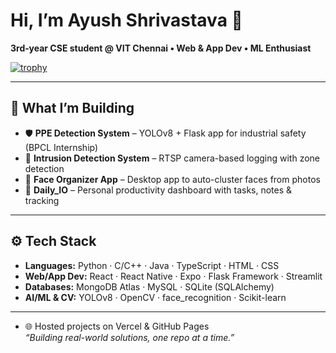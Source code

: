 # Hi, I’m **Ayush Shrivastava** 👋  
**3rd‑year CSE student @ VIT Chennai • Web & App Dev • ML Enthusiast**  

[![trophy](https://github-profile-trophy.vercel.app/?username=Ayush021-Dev&theme=onedark)](https://github.com/ryo-ma/github-profile-trophy)

---

## 🔭 What I’m Building  
- 🛡️ **PPE Detection System** – YOLOv8 + Flask app for industrial safety (BPCL Internship)  
- 🚨 **Intrusion Detection System** – RTSP camera-based logging with zone detection  
- 🧠 **Face Organizer App** – Desktop app to auto-cluster faces from photos  
- 📅 **Daily_IO** – Personal productivity dashboard with tasks, notes & tracking

---

## ⚙️ Tech Stack  
- **Languages:** Python · C/C++ · Java · TypeScript · HTML · CSS  
- **Web/App Dev:** React · React Native · Expo · Flask Framework · Streamlit  
- **Databases:** MongoDB Atlas · MySQL · SQLite (SQLAlchemy)  
- **AI/ML & CV:** YOLOv8 · OpenCV · face_recognition · Scikit-learn  

---

- 🌐 Hosted projects on Vercel & GitHub Pages  
*“Building real-world solutions, one repo at a time.”*
